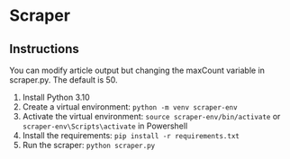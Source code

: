 # Scraper

## Instructions

You can modify article output but changing the maxCount variable in scraper.py. The default is 50.

1. Install Python 3.10
2. Create a virtual environment: `python -m venv scraper-env`
3. Activate the virtual environment: `source scraper-env/bin/activate` or `scraper-env\Scripts\activate` in Powershell
4. Install the requirements: `pip install -r requirements.txt`
5. Run the scraper: `python scraper.py`
